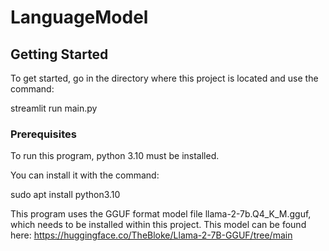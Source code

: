# LanguageModel


<!-- GETTING STARTED -->
## Getting Started

To get started, go in the directory where this project is located and use the command:

streamlit run main.py

### Prerequisites

To run this program, python 3.10 must be installed.

You can install it with the command:

sudo apt install python3.10

This program uses the GGUF format model file llama-2-7b.Q4_K_M.gguf, which needs to be installed within this project.
This model can be found here: https://huggingface.co/TheBloke/Llama-2-7B-GGUF/tree/main

